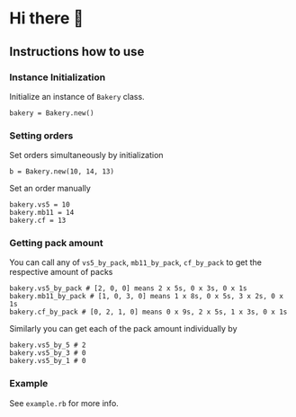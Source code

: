 # Hi there 👋

## Instructions how to use

### Instance Initialization
Initialize an instance of ``` Bakery ``` class.
```
bakery = Bakery.new()
```

### Setting orders

Set orders simultaneously by initialization

```
b = Bakery.new(10, 14, 13)
```

Set an order manually
```
bakery.vs5 = 10
bakery.mb11 = 14
bakery.cf = 13
```
### Getting pack amount

You can call any of ```vs5_by_pack```, ```mb11_by_pack```, ```cf_by_pack``` to get the respective amount of packs
```
bakery.vs5_by_pack # [2, 0, 0] means 2 x 5s, 0 x 3s, 0 x 1s
bakery.mb11_by_pack # [1, 0, 3, 0] means 1 x 8s, 0 x 5s, 3 x 2s, 0 x 1s
bakery.cf_by_pack # [0, 2, 1, 0] means 0 x 9s, 2 x 5s, 1 x 3s, 0 x 1s
```

Similarly you can get each of the pack amount individually by

```
bakery.vs5_by_5 # 2
bakery.vs5_by_3 # 0
bakery.vs5_by_1 # 0
```

### Example
See ```example.rb``` for more info.
